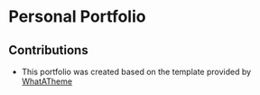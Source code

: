 # Personal Portfolio


## Contributions
- This portfolio was created based on the template provided by [WhatATheme](https://github.com/thedevslot/WhatATheme/tree/master)